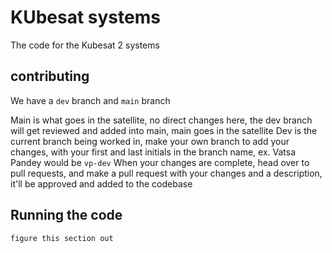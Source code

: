 # KUbesat systems

The code for the Kubesat 2 systems

## contributing

We have a `dev` branch and `main` branch

Main is what goes in the satellite, no direct changes here, the dev branch will get reviewed and added into main, main goes in the satellite
Dev is the current branch being worked in, make your own branch to add your changes, with your first and last initials in the branch name, ex. Vatsa Pandey would be `vp-dev`
When your changes are complete, head over to pull requests, and make a pull request with your changes and a description, it'll be approved and added to the codebase 

## Running the code

`figure this section out`
